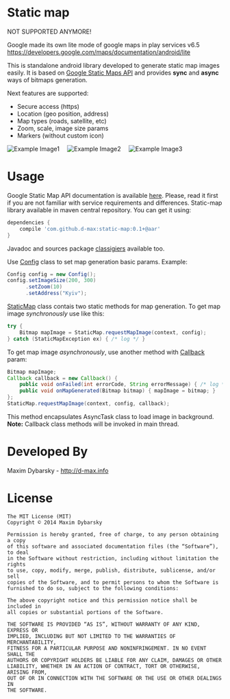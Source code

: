 Static map
==========

NOT SUPPORTED ANYMORE!

Google made its own lite mode of google maps in play services v6.5
https://developers.google.com/maps/documentation/android/lite

 
This is standalone android library developed to generate static map images easily. It is based on [Google Static Maps API][4] and provides **sync** and **async** ways of bitmaps generation.

Next features are supported:
* Secure access (https)
* Location (geo position, address)
* Map types (roads, satellite, etc)
* Zoom, scale, image size params
* Markers (without custom icon)

![Example Image1][1] ⠀
![Example Image2][2] ⠀
![Example Image3][3]

Usage
=====

Google Static Map API documentation is available [here][4]. Please, read it first if you are not familiar with service requirements and differences.
Static-map library available in maven central repository. You can get it using:
```groovy
dependencies {
    compile 'com.github.d-max:static-map:0.1+@aar'
}
```
Javadoc and sources package [classigiers][8] available too.

Use [Config][5] class to set map generation basic params. Example:
```java
Config config = new Config();
config.setImageSize(200, 300)
      .setZoom(10)
      .setAddress("Kyiv");
```
[StaticMap][6] class contais two static methods for map generation. To get map image *synchronously* use like this:
```java
try {
    Bitmap mapImage = StaticMap.requestMapImage(context, config);
} catch (StaticMapException ex) { /* log */ }
```
To get map image *asynchronously*, use another method with [Callback][7] param:
```java
Bitmap mapImage;
Callback callback = new Callback() {
    public void onFailed(int errorCode, String errorMessage) { /* log */ }
    public void onMapGenerated(Bitmap bitmap) { mapImage = bitmap; }
};
StaticMap.requestMapImage(context, config, callback);
```
This method encapsulates AsyncTask class to load image in background.
**Note:** Callback class methods will be invoked in main thread.


Developed By
============

Maxim Dybarsky - http://d-max.info



License
=======

	The MIT License (MIT)
	Copyright © 2014 Maxim Dybarsky

	Permission is hereby granted, free of charge, to any person obtaining a copy
	of this software and associated documentation files (the “Software”), to deal
	in the Software without restriction, including without limitation the rights
	to use, copy, modify, merge, publish, distribute, sublicense, and/or sell
	copies of the Software, and to permit persons to whom the Software is
	furnished to do so, subject to the following conditions:

	The above copyright notice and this permission notice shall be included in
	all copies or substantial portions of the Software.

	THE SOFTWARE IS PROVIDED “AS IS”, WITHOUT WARRANTY OF ANY KIND, EXPRESS OR
	IMPLIED, INCLUDING BUT NOT LIMITED TO THE WARRANTIES OF MERCHANTABILITY,
	FITNESS FOR A PARTICULAR PURPOSE AND NONINFRINGEMENT. IN NO EVENT SHALL THE
	AUTHORS OR COPYRIGHT HOLDERS BE LIABLE FOR ANY CLAIM, DAMAGES OR OTHER
	LIABILITY, WHETHER IN AN ACTION OF CONTRACT, TORT OR OTHERWISE, ARISING FROM,
	OUT OF OR IN CONNECTION WITH THE SOFTWARE OR THE USE OR OTHER DEALINGS IN
	THE SOFTWARE.


[1]: http://maps.google.com/maps/api/staticmap?size=200x200&center=49,31&zoom=4&maptype=sattelite
[2]: http://maps.google.com/maps/api/staticmap?size=200x200&center=50,0&zoom=3&maptype=satellite
[3]: http://maps.google.com/maps/api/staticmap?size=200x200&center=50.4513,30.522&zoom=15&markers=color:blue%7C50.450866,30.522873
[4]: https://developers.google.com/maps/documentation/staticmaps/
[5]: https://github.com/d-max/static-map/blob/master/library/src/main/java/d_max/static_map/Config.java
[6]: https://github.com/d-max/static-map/blob/master/library/src/main/java/d_max/static_map/StaticMap.java
[7]: https://github.com/d-max/static-map/blob/master/library/src/main/java/d_max/static_map/Callback.java
[8]: http://www.gradle.org/docs/current/userguide/dependency_management.html#sub:classifiers

